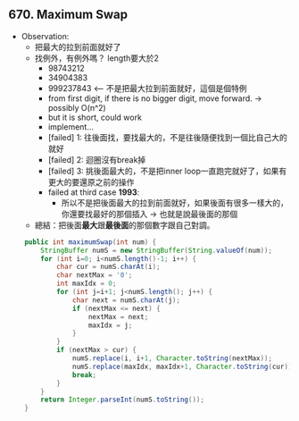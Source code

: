 ## 670. Maximum Swap

* Observation: 
  * 把最大的拉到前面就好了
  * 找例外，有例外嗎？ length要大於2
    * 98743212
    * 34904383
    * 999237843 <— 不是把最大拉到前面就好，這個是個特例
    * from first digit, if there is no bigger digit, move forward. -> possibly O(n^2)
    * but it is short, could work
    * implement...
    * [failed] 1: 往後面找，要找最大的，不是往後隨便找到一個比自己大的就好
    * [failed] 2: 迴圈沒有break掉
    * [failed] 3: 挑後面最大的，不是把inner loop一直跑完就好了，如果有更大的要還原之前的操作
    * failed at third case **1993**: 
      * 所以不是把後面最大的拉到前面就好，如果後面有很多一樣大的，你還要找最好的那個插入 -> 也就是說最後面的那個
  * 總結：把後面**最大**跟**最後面**的那個數字跟自己對調。

```java
    public int maximumSwap(int num) {
        StringBuffer numS = new StringBuffer(String.valueOf(num));
        for (int i=0; i<numS.length()-1; i++) {
            char cur = numS.charAt(i);
            char nextMax = '0';
            int maxIdx = 0;
            for (int j=i+1; j<numS.length(); j++) {
                char next = numS.charAt(j);
                if (nextMax <= next) {
                    nextMax = next;
                    maxIdx = j;
                }
            }
            if (nextMax > cur) {
                numS.replace(i, i+1, Character.toString(nextMax));
                numS.replace(maxIdx, maxIdx+1, Character.toString(cur));
                break;
            }
        }
        return Integer.parseInt(numS.toString());
    }
```